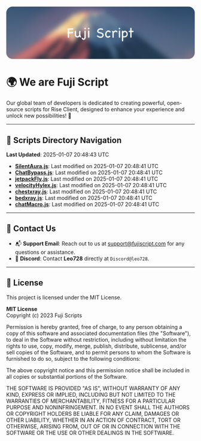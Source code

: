 ![Banner](.github/b.webp)

# 🌍 **We are Fuji Script**

Our global team of developers is dedicated to creating powerful, open-source scripts for Rise Client, designed to enhance your experience and unlock new possibilities! 🌟

---
<!-- SCRIPTS_NAVIGATION_START -->
## 📂 **Scripts Directory Navigation**

**Last Updated**: 2025-01-07 20:48:43 UTC

- **[SilentAura.js](scripts/SilentAura.js)**: Last modified on 2025-01-07 20:48:41 UTC
- **[ChatBypass.js](scripts/ChatBypass.js)**: Last modified on 2025-01-07 20:48:41 UTC
- **[jetpackFly.js](scripts/jetpackFly.js)**: Last modified on 2025-01-07 20:48:41 UTC
- **[velocityHylex.js](scripts/velocityHylex.js)**: Last modified on 2025-01-07 20:48:41 UTC
- **[chestxray.js](scripts/chestxray.js)**: Last modified on 2025-01-07 20:48:41 UTC
- **[bedxray.js](scripts/bedxray.js)**: Last modified on 2025-01-07 20:48:41 UTC
- **[chatMacro.js](scripts/chatMacro.js)**: Last modified on 2025-01-07 20:48:41 UTC

<!-- SCRIPTS_NAVIGATION_END -->

---

## 💬 **Contact Us**  
- 📬 **Support Email**: Reach out to us at [support@fujiscript.com](mailto:support@fujiscript.com) for any questions or assistance.  
- 💬 **Discord**: Contact **Leo728** directly at `Discord@leo728`.

---

## 📜 **License**

This project is licensed under the MIT License.  

**MIT License**  
Copyright (c) 2023 Fuji Scripts  

Permission is hereby granted, free of charge, to any person obtaining a copy of this software and associated documentation files (the "Software"), to deal in the Software without restriction, including without limitation the rights to use, copy, modify, merge, publish, distribute, sublicense, and/or sell copies of the Software, and to permit persons to whom the Software is furnished to do so, subject to the following conditions:  

The above copyright notice and this permission notice shall be included in all copies or substantial portions of the Software.  

THE SOFTWARE IS PROVIDED "AS IS", WITHOUT WARRANTY OF ANY KIND, EXPRESS OR IMPLIED, INCLUDING BUT NOT LIMITED TO THE WARRANTIES OF MERCHANTABILITY, FITNESS FOR A PARTICULAR PURPOSE AND NONINFRINGEMENT. IN NO EVENT SHALL THE AUTHORS OR COPYRIGHT HOLDERS BE LIABLE FOR ANY CLAIM, DAMAGES OR OTHER LIABILITY, WHETHER IN AN ACTION OF CONTRACT, TORT OR OTHERWISE, ARISING FROM, OUT OF OR IN CONNECTION WITH THE SOFTWARE OR THE USE OR OTHER DEALINGS IN THE SOFTWARE.  
